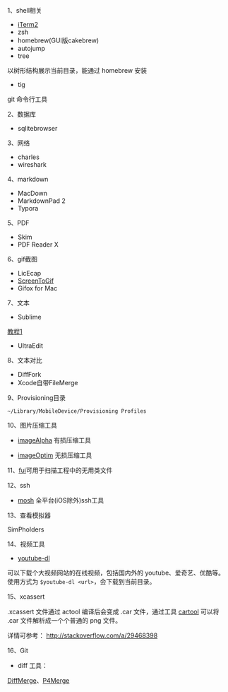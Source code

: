 1、shell相关
* [iTerm2](https://www.iterm2.com/features.html)
* zsh
* homebrew(GUI版cakebrew)
* autojump
* tree 

以树形结构展示当前目录，能通过 homebrew 安装

* tig

git 命令行工具

2、数据库
* sqlitebrowser

3、网络
* charles
* wireshark

4、markdown
* MacDown
* MarkdownPad 2
* Typora

5、PDF
* Skim
* PDF Reader X

6、gif截图
* LicEcap
* [ScreenToGif](http://screentogif.codeplex.com/)
* Gifox for Mac

7、文本
* Sublime

[教程1](http://blog.saymagic.cn/2015/06/20/write-blog-by-sublime.html)

* UltraEdit

8、文本对比
* DiffFork
* Xcode自带FileMerge

9、Provisioning目录
```
~/Library/MobileDevice/Provisioning Profiles
```

10、图片压缩工具

* [imageAlpha](https://pngmini.com/) 有损压缩工具

* [imageOptim](https://imageoptim.com/) 无损压缩工具

11、[fui](https://github.com/dblock/fui)可用于扫描工程中的无用类文件

12、ssh
* [mosh](https://mosh.mit.edu/) 全平台(iOS除外)ssh工具

13、查看模拟器

SimPholders

14、视频工具
 * [youtube-dl](https://github.com/rg3/youtube-dl)
 
可以下载个大视频网站的在线视频，包括国内外的 youtube、爱奇艺、优酷等。使用方式为 `$youtube-dl <url>`，会下载到当前目录。 
 
15、xcassert

.xcassert 文件通过 actool 编译后会变成 .car 文件，通过工具 [cartool](https://github.com/steventroughtonsmith/cartool) 可以将 .car 文件解析成一个个普通的 png 文件。

详情可参考： http://stackoverflow.com/a/29468398

16、Git

* diff 工具：

[DiffMerge](http://www.sourcegear.com/diffmerge/downloaded.php)、[P4Merge](https://www.perforce.com/product/components/perforce-visual-merge-and-diff-tools)


